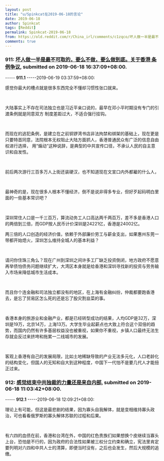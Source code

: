 ```yaml
---
layout: post
title: "u/Spinkcat在2019-06-18的言论"
date: 2019-06-18
author: Spinkcat
tags: [Reddit]
permalink: Spinkcat-2019-06-18
from: https://old.reddit.com/r/China_irl/comments/c1zqco/坏人做一半是最不可取的要么不做要么做到底关于香港_条例争议/
comments: true
---
```


### 911: [坏人做一半是最不可取的，要么不做，要么做到底。关于香港 条例争议](https://old.reddit.com/r/China_irl/comments/c1zqco/坏人做一半是最不可取的要么不做要么做到底关于香港_条例争议/), submitted on 2019-06-18 16:37:09+08:00.

----- __911.1__ -----2019-06-19 03:37:59+08:00:

感觉你最大的槽点就是很多东西完全不懂却习惯性张口就来。

&#x200B;

大陆事实上不存在司法独立也是习近平亲口说的，最早在邓小平时期没有专门的引渡条例就是同意双方 制度差距过大，不适合强行挂钩。

&#x200B;

而现在的逃犯条例，是建立在之前铜锣湾书店非法拘禁和绑架的基础上，现在更是只要特首同意，法院根本无权阻止大陆方面抓人，香港普通民众有广泛的信息自由权进行选择， 用“煽动”这种说辞，是典型的中共宣传口径，不承认人民的自主意识和自发性。

&#x200B;

前后两次游行三百多万人上街还装硬汉，也不知道现在文宣口内外都雇的什么人，

&#x200B;

最神奇的是，现在很多人根本不懂经济，倒不是说非得多专业，但好歹起码明白里面的一些基本常识吧？

&#x200B;

深圳常住人口是一千三百万，算流动务工人口高达两千两百万，差不多是香港人口的两倍到三倍，而GDP按人民币计价深圳是24221亿，香港是24002亿。

两三倍的人口创造的经济价值，依赖于外部廉价劳工与薪金支出，如果惠州东莞一带都开始熄火，深圳怎么维持全城人的基本利益？

&#x200B;

请问你住珠三角么？现在广州到深圳之间许多工厂缺乏投资倒闭，地方政府不愿意再举债怕债务问题继续扩大，大湾区本身就是给香港和深圳寻找新的投资与劳务输入市场来降低城市生活成本。

&#x200B;

而且你个连金融和司法独立都没有的地区，在上海有金融纠纷，仲裁都要跑香港去，是忘了贸易区怎么死的还是忘了股灾割韭菜的事。

&#x200B;

香港本身的旅游业和金融产业，都是已经转型成功的结果，人均GDP是32万，深圳是19万，北京14万，上海13万。大学生毕业起薪点也大致上符合这个双倍的趋势，而国内仍然有许多基层权益没也被重视，如果你不重视，乡镇人口最终无法生存就会反过来挤垮和拖累一二线城市的发展。

&#x200B;

客观上香港有自己的发展局限，比如土地稀缺导致的产业无法多元化，人口老龄化的结构变化，但国人的无知和自大到这种程度，中国下一代怕不是要几代人才能扭正过来。

### 912: [感觉结束中共独裁的力量还是来自内部](https://old.reddit.com/r/saraba1st/comments/c1wyme/感觉结束中共独裁的力量还是来自内部/), submitted on 2019-06-18 11:03:42+08:00.

----- __912.1__ -----2019-06-18 12:09:21+08:00:

理论上有可能，但这是最悲剧的结果，因为寡头自我解体，就是变相维持寡头政治，可也看看俄罗斯的寡头解体苏联的过程和后果。

&#x200B;

有六四的血债在前，香港和台湾在外，中国的红色贵族们如果想换个皮继续当寡头上台，恐怕是不行的，因为政府的合法性如果被三权分立约束和确立，宪法里肯定要列明对六四和中共人士的清算，即便当时没有，之后也会发生，然后大规模的追缴。

